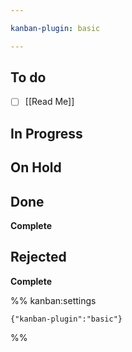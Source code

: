 ```yaml
---

kanban-plugin: basic

---
```


## To do

- [ ] [[Read Me]]


## In Progress



## On Hold



## Done

**Complete**


## Rejected

**Complete**




%% kanban:settings
```
{"kanban-plugin":"basic"}
```
%%